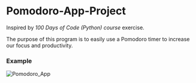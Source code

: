 # Pomodoro-App-Project
Inspired by *100 Days of Code (Python) course* exercise.

The purpose of this program is to easily use a Pomodoro timer to increase our focus and productivity.

### Example

![Pomodoro_App](https://user-images.githubusercontent.com/77191089/221173680-47c6624c-3cda-43e8-8704-a5ecd1e8f83b.gif)
